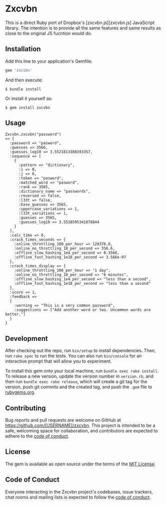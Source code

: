 # Zxcvbn

This is a direct Ruby port of Dropbox's [zxcvbn.js][zxcvbn.js] JavaScript library.
The intention is to provide all the same features and same results as close to the original JS fucntion would do.

## Installation

Add this line to your application's Gemfile:

```ruby
gem 'zxcvbn'
```

And then execute:

    $ bundle install

Or install it yourself as:

    $ gem install zxcvbn

## Usage

```
Zxcvbn.zxcvbn("password")
=> {
  :password => "pasword",
  :guesses => 3566,
  :guesses_log10 => 3.5521813388393357,
  :sequence => [
    {
      :pattern => "dictionary",
      :i => 0,
      :j => 6,
      :token => "pasword",
      :matched_word => "pasword",
      :rank => 3565,
      :dictionary_name => "passwords",
      :reversed => false,
      :l33t => false,
      :base_guesses => 3565,
      :uppercase_variations => 1,
      :l33t_variations => 1,
      :guesses => 3565,
      :guesses_log10 => 3.5520595341878844
    }
  ],
  :calc_time => 0,
  :crack_times_seconds => {
    :online_throttling_100_per_hour => 128376.0,
    :online_no_throttling_10_per_second => 356.6,
    :offline_slow_hashing_1e4_per_second => 0.3566,
    :offline_fast_hashing_1e10_per_second => 3.566e-07
  },
  :crack_times_display => {
    :online_throttling_100_per_hour => "1 day",
    :online_no_throttling_10_per_second => "6 minutes",
    :offline_slow_hashing_1e4_per_second => "less than a second",
    :offline_fast_hashing_1e10_per_second => "less than a second"
  },
  :score => 1,
  :feedback =>
  {
    :warning => "This is a very common password",
    :suggestions => ["Add another word or two. Uncommon words are better."]
  }
}
```

## Development

After checking out the repo, run `bin/setup` to install dependencies. Then, run `rake spec` to run the tests. You can also run `bin/console` for an interactive prompt that will allow you to experiment.

To install this gem onto your local machine, run `bundle exec rake install`. To release a new version, update the version number in `version.rb`, and then run `bundle exec rake release`, which will create a git tag for the version, push git commits and the created tag, and push the `.gem` file to [rubygems.org](https://rubygems.org).

## Contributing

Bug reports and pull requests are welcome on GitHub at https://github.com/[USERNAME]/zxcvbn. This project is intended to be a safe, welcoming space for collaboration, and contributors are expected to adhere to the [code of conduct](https://github.com/[USERNAME]/zxcvbn/blob/master/CODE_OF_CONDUCT.md).

## License

The gem is available as open source under the terms of the [MIT License](https://opensource.org/licenses/MIT).

## Code of Conduct

Everyone interacting in the Zxcvbn project's codebases, issue trackers, chat rooms and mailing lists is expected to follow the [code of conduct](https://github.com/[USERNAME]/zxcvbn/blob/master/CODE_OF_CONDUCT.md).
